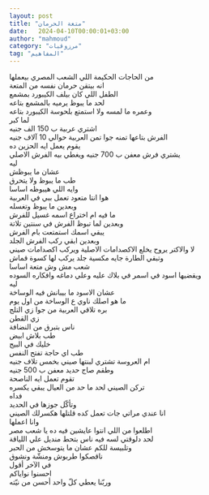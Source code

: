 ```yaml
---
layout: post
title: "متعة الحرمان"
date:   2024-04-10T00:00:01+03:00
author: "mahmoud"
category: "مرزوقيات"
tag: "المفاهيم"
---
```



من الحاجات الحكيمة اللي الشعب المصري بيعملها  
انه بيتقن حرمان نفسه من المتعة  
الطفل اللي كان بيلف الكيبورد بمشمع  
لحد ما يبوظ يرميه بالمشمع بتاعه  
وعمره ما لمسه ولا استمتع بلحوسة الكيبورد بتاعه  
لما كبر  
اشتري عربية ب 150 الف جنيه  
الفرش بتاعها تمنه جوا تمن العربية حوالي 10 آلاف
جنيه  
يقوم يعمل ايه الحزين ده  
يشتري فرش معفن ب 700 جنيه ويغطي بيه الفرش
الاصلي  
ليه  
عشان ما يبوظش  
طب ما يبوظ ولا يتحرق  
وايه اللي هيبوظه اساسا  
هوا انتا متعود تعمل ببي في العربية  
وبعدين ما يبوظ وتغسله  
ما فيه ام اختراع اسمه غسيل للفرش  
وبعدين لما تبوظ الفرش في سنتين تلاتة  
يبقي اسمك استمتعت بام الفرش  
وبعدين ابقي ركب الفرش الجلد  
لا والاكتر يروح يخلع الاكصدامات الاصلية ويركب اكصدامات
صيني  
وتبقي الطارة جايه مكسية جلد يركب لها كسوة قماش  
شعب مش وش متعة اساسا  
ويقضيها اسود في اسمر في بلاك عليه وعلي دماغه وافكاره
السوده  
ليه  
عشان الاسود ما بيبانش فيه الوساخة  
ما هو اصلك ناوي ع الوساخة من اول يوم  
بره تلاقي العربية من جوا زي التلج  
زي القطن  
ناس بتبرق من النضافة  
طب بلاش ابيض  
خليك في البيج  
طب اي حاجة تفتح النفس  
ام العروسة تشتري لبنتها صيني بخمس تلاف جنيه  
وطقم صاج حديد معفن ب 500 جنيه  
تقوم تعمل ايه الناصحة  
تركن الصيني لحد ما حد من العيال يبقي يكسره  
فداه  
وتأكّل جوزها في الحديد  
انا عندي مراتي جات تعمل كده قلتلها هكسرلك
الصيني  
وانا اعملها  
اطلعوا من اللي انتوا عايشين فيه ده يا شعب مصر  
لحد دلوقتي لسه فيه ناس بتحط منديل علي اللياقة  
وتلبيسة للكم عشان ما يتوسخش من الحبر  
ناقصكوا طربوش ومنشّة ونشوق  
في الآخر أقول  
احسنوا نواياكم  
وربّنا يعطي كلّ واحد أحسن من نيّته
